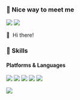 ### 🤞 Nice way to meet me
<p>
  <a href="https://jimmy-home.tistory.com/" target="_blank"><img src="https://img.shields.io/badge/Blog-22272E?style=flat-square&logo=Tistory&logoColor=white"/></a>
  <a href="mailto:bornd89@hanmail.net" target="_blank"><img src="https://img.shields.io/badge/bornd89@hanmail.net-22272E?style=flat-square&logo=Gmail&logoColor=EA4335"/></a>
</p>

<p>
  👋&nbsp; Hi there!
</p>

### 💪 Skills
#### Platforms & Languages
<p>
  <img src="https://img.shields.io/badge/Javascript-22272E?style=flat-square&logo=Javascript&logoColor=F7DF1E"/>
  <img src="https://img.shields.io/badge/React-22272E?style=flat-square&logo=React&logoColor=61DAFB"/>
  <img src="https://img.shields.io/badge/React Native-22272E?style=flat-square&logo=React&logoColor=61DAFB"/>
  <img src="https://img.shields.io/badge/Android-22272E?style=flat-square&logo=Android&logoColor=3DDC84"/>
  <img src="https://img.shields.io/badge/iOS-22272E?style=flat-square&logo=apple&logoColor=FFFFFF"/>
</p>
<p> 
  <img src="https://img.shields.io/badge/Java-22272E?style=flat-square&logo=Java&logoColor=FFFFFF"/>
</p>



<!--
**bornd89/bornd89** is a ✨ _special_ ✨ repository because its `README.md` (this file) appears on your GitHub profile.

Here are some ideas to get you started:

- 🔭 I’m currently working on ...
- 🌱 I’m currently learning ...
- 👯 I’m looking to collaborate on ...
- 🤔 I’m looking for help with ...
- 💬 Ask me about ...
- 📫 How to reach me: ...
- 😄 Pronouns: ...
- ⚡ Fun fact: ...
-->

